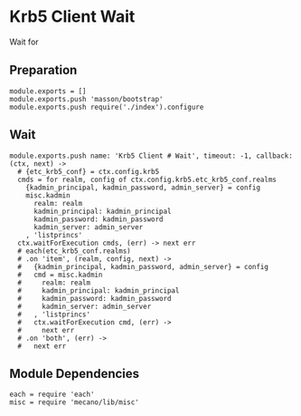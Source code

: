 
# Krb5 Client Wait

Wait for 

## Preparation

    module.exports = []
    module.exports.push 'masson/bootstrap'
    module.exports.push require('./index').configure

## Wait

    module.exports.push name: 'Krb5 Client # Wait', timeout: -1, callback: (ctx, next) ->
      # {etc_krb5_conf} = ctx.config.krb5
      cmds = for realm, config of ctx.config.krb5.etc_krb5_conf.realms
        {kadmin_principal, kadmin_password, admin_server} = config
        misc.kadmin
          realm: realm
          kadmin_principal: kadmin_principal
          kadmin_password: kadmin_password
          kadmin_server: admin_server
        , 'listprincs'
      ctx.waitForExecution cmds, (err) -> next err
      # each(etc_krb5_conf.realms)
      # .on 'item', (realm, config, next) ->
      #   {kadmin_principal, kadmin_password, admin_server} = config
      #   cmd = misc.kadmin
      #     realm: realm
      #     kadmin_principal: kadmin_principal
      #     kadmin_password: kadmin_password
      #     kadmin_server: admin_server
      #   , 'listprincs'
      #   ctx.waitForExecution cmd, (err) ->
      #     next err
      # .on 'both', (err) ->
      #   next err

## Module Dependencies

    each = require 'each'
    misc = require 'mecano/lib/misc'